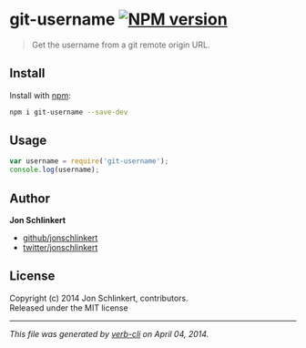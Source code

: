 # git-username [![NPM version](https://badge.fury.io/js/git-username.png)](http://badge.fury.io/js/git-username)

> Get the username from a git remote origin URL.

## Install
Install with [npm](npmjs.org):

```bash
npm i git-username --save-dev
```


## Usage

```js
var username = require('git-username');
console.log(username);
```

## Author

**Jon Schlinkert**

+ [github/jonschlinkert](https://github.com/jonschlinkert)
+ [twitter/jonschlinkert](http://twitter.com/jonschlinkert)

## License
Copyright (c) 2014 Jon Schlinkert, contributors.  
Released under the MIT license

***

_This file was generated by [verb-cli](https://github.com/assemble/verb-cli) on April 04, 2014._